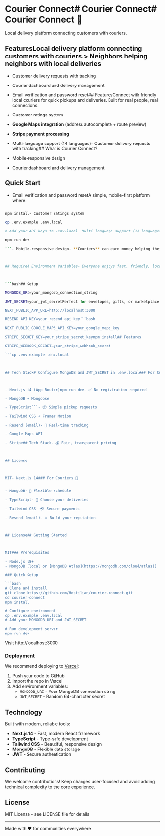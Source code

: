 # Courier Connect# Courier Connect# Courier Connect 🚀



Local delivery platform connecting customers with couriers.



## FeaturesLocal delivery platform connecting customers with couriers.> Neighbors helping neighbors with local deliveries



- Customer delivery requests with tracking

- Courier dashboard and delivery management

- Email verification and password reset## FeaturesConnect with friendly local couriers for quick pickups and deliveries. Built for real people, real connections.

- Customer ratings system

- **Google Maps integration** (address autocomplete + route preview)

- **Stripe payment processing**

- Multi-language support (14 languages)- Customer delivery requests with tracking## What is Courier Connect?

- Mobile-responsive design

- Courier dashboard and delivery management

## Quick Start

- Email verification and password resetA simple, mobile-first platform where:

```bash

npm install- Customer ratings system

cp .env.example .env.local

# Add your API keys to .env.local- Multi-language support (14 languages)- **Customers** can request pickups without signing up

npm run dev

```- Mobile-responsive design- **Couriers** can earn money helping their community



## Required Environment Variables- Everyone enjoys fast, friendly, local service



```bash## Setup

MONGODB_URI=your_mongodb_connection_string

JWT_SECRET=your_jwt_secretPerfect for envelopes, gifts, or marketplace items you can't pick up yourself.

NEXT_PUBLIC_APP_URL=http://localhost:3000

RESEND_API_KEY=your_resend_api_key```bash

NEXT_PUBLIC_GOOGLE_MAPS_API_KEY=your_google_maps_key

STRIPE_SECRET_KEY=your_stripe_secret_keynpm install## Features

STRIPE_WEBHOOK_SECRET=your_stripe_webhook_secret

```cp .env.example .env.local



## Tech Stack# Configure MongoDB and JWT_SECRET in .env.local### For Customers 🙋



- Next.js 14 (App Router)npm run dev- ✅ No registration required

- MongoDB + Mongoose

- TypeScript```- 📦 Simple pickup requests

- Tailwind CSS + Framer Motion

- Resend (email)- 📱 Real-time tracking

- Google Maps API

- Stripe## Tech Stack- 💰 Fair, transparent pricing



## License



MIT- Next.js 14### For Couriers 🚴


- MongoDB- 💼 Flexible schedule

- TypeScript- 📍 Choose your deliveries

- Tailwind CSS- 💳 Secure payments

- Resend (email)- ⭐ Build your reputation



## License## Getting Started



MIT### Prerequisites

- Node.js 18+
- MongoDB (local or [MongoDB Atlas](https://mongodb.com/cloud/atlas))

### Quick Setup

```bash
# Clone and install
git clone https://github.com/Hostilian/courier-connect.git
cd courier-connect
npm install

# Configure environment
cp .env.example .env.local
# Add your MONGODB_URI and JWT_SECRET

# Run development server
npm run dev
```

Visit http://localhost:3000

### Deployment

We recommend deploying to [Vercel](https://vercel.com):

1. Push your code to GitHub
2. Import the repo in Vercel
3. Add environment variables:
   - `MONGODB_URI` - Your MongoDB connection string
   - `JWT_SECRET` - Random 64-character secret

## Technology

Built with modern, reliable tools:

- **Next.js 14** - Fast, modern React framework
- **TypeScript** - Type-safe development
- **Tailwind CSS** - Beautiful, responsive design
- **MongoDB** - Flexible data storage
- **JWT** - Secure authentication

## Contributing

We welcome contributions! Keep changes user-focused and avoid adding technical complexity to the core experience.

## License

MIT License - see LICENSE file for details

---

Made with ❤️ for communities everywhere
